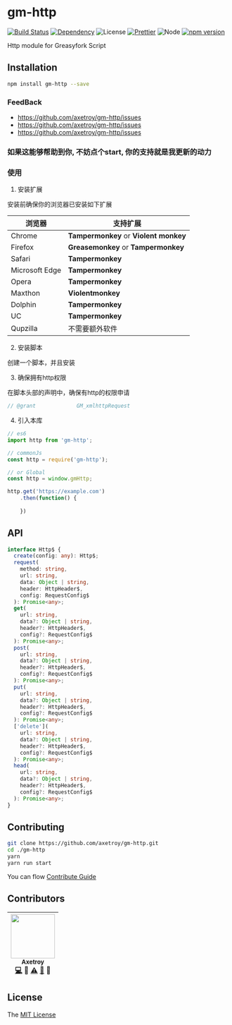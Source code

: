 # gm-http
[![Build Status](https://travis-ci.org/axetroy/gm-http.svg?branch=master)](https://travis-ci.org/axetroy/gm-http)
[![Dependency](https://david-dm.org/axetroy/gm-http.svg)](https://david-dm.org/axetroy/gm-http)
![License](https://img.shields.io/badge/license-MIT-green.svg)
[![Prettier](https://img.shields.io/badge/Code%20Style-Prettier-green.svg)](https://github.com/prettier/prettier)
![Node](https://img.shields.io/badge/node-%3E=6.0-blue.svg?style=flat-square)
[![npm version](https://badge.fury.io/js/gm-http.svg)](https://badge.fury.io/js/gm-http)

Http module for Greasyfork Script

## Installation
```bash
npm install gm-http --save
```

### FeedBack

- https://github.com/axetroy/gm-http/issues
- https://github.com/axetroy/gm-http/issues
- https://github.com/axetroy/gm-http/issues

### 如果这能够帮助到你, 不妨点个start, 你的支持就是我更新的动力

### 使用

1. 安装扩展

安装前确保你的浏览器已安装如下扩展

浏览器 | 支持扩展
------------ | -------------
Chrome | **Tampermonkey** or **Violent monkey**
Firefox | **Greasemonkey** or **Tampermonkey**
Safari | **Tampermonkey**
Microsoft Edge | **Tampermonkey**
Opera | **Tampermonkey**
Maxthon | **Violentmonkey**
Dolphin | **Tampermonkey**
UC | **Tampermonkey**
Qupzilla | 不需要额外软件

2. 安装脚本

创建一个脚本，并且安装

3. 确保拥有http权限

在脚本头部的声明中，确保有http的权限申请

```javascript
// @grant             GM_xmlhttpRequest
```

4. 引入本库

```typescript
// es6
import http from 'gm-http';

// commonJs
const http = require('gm-http');

// or Global
const http = window.gmHttp;

http.get('https://example.com')
    .then(function() {
      
    })
```

## API

```typescript
interface Http$ {
  create(config: any): Http$;
  request(
    method: string,
    url: string,
    data: Object | string,
    header: HttpHeader$,
    config: RequestConfig$
  ): Promise<any>;
  get(
    url: string,
    data?: Object | string,
    header?: HttpHeader$,
    config?: RequestConfig$
  ): Promise<any>;
  post(
    url: string,
    data?: Object | string,
    header?: HttpHeader$,
    config?: RequestConfig$
  ): Promise<any>;
  put(
    url: string,
    data?: Object | string,
    header?: HttpHeader$,
    config?: RequestConfig$
  ): Promise<any>;
  ['delete'](
    url: string,
    data?: Object | string,
    header?: HttpHeader$,
    config?: RequestConfig$
  ): Promise<any>;
  head(
    url: string,
    data?: Object | string,
    header?: HttpHeader$,
    config?: RequestConfig$
  ): Promise<any>;
}

```

## Contributing

```bash
git clone https://github.com/axetroy/gm-http.git
cd ./gm-http
yarn
yarn run start
```

You can flow [Contribute Guide](https://github.com/axetroy/gm-http/blob/master/contributing.md)

## Contributors

<!-- ALL-CONTRIBUTORS-LIST:START - Do not remove or modify this section -->
| [<img src="https://avatars1.githubusercontent.com/u/9758711?v=3" width="100px;"/><br /><sub>Axetroy</sub>](http://axetroy.github.io)<br />[💻](https://github.com/gpmer/gpm.js/commits?author=axetroy) 🔌 [⚠️](https://github.com/gpmer/gpm.js/commits?author=axetroy) [🐛](https://github.com/gpmer/gpm.js/issues?q=author%3Aaxetroy) 🎨 |
| :---: |
<!-- ALL-CONTRIBUTORS-LIST:END -->

## License

The [MIT License](https://github.com/axetroy/gm-http/blob/master/LICENSE)
